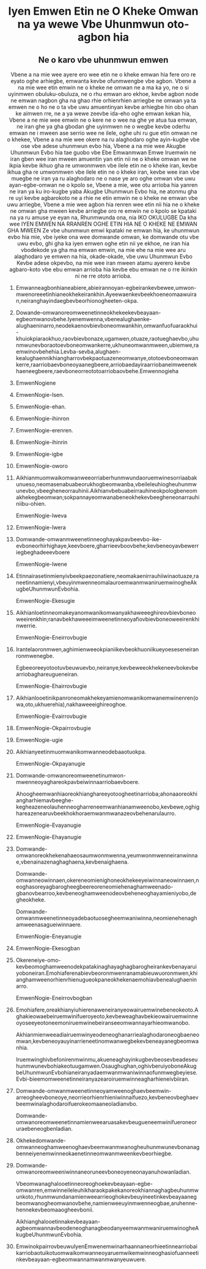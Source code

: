 <h1 align='center'>Iyen Emwen Etin ne O Kheke Omwan na ya wewe Vbe Uhunmwun oto-agbon hia</h1>
<h2 align='center'>Ne o karo vbe uhunmwun emwen</h2>
<p align='center'>Vbene a na mie wee ayere ero wee etin ne o kheke emwan hia fere oro re eyato oghe arhiegbe, emwanta kevbe ofunmwengbe vbe agbon.
Vbene a na mie wee etin emwin ne o kheke ne omwan ne a ma ka yo, ne o si uyinmwen obuluku-obuluza, ne o rhu emwan aro ekhoe, kevbe agbon node ne emwan nagbon gha na ghao rhie orhienrhien arriegbe ne omwan ya ta emwen ne o ho ne o ta vbe uwu amuentinyan kevbe arhiegbe hin obo ohan ke aimwen rre, ne a ya wewe zeevbe ida-eho oghe emwan kekan hia,
Vbene a ne mie wee emwin ne o kere ne o wee na ghe ye atua tua emwan, ne iran ghe ya gha gbodan ghe uyinmwen ne o wegbe kevbe oderhu emwan ne i mween ase serrio wee ne ilele, oghe uhi ru gue etin omwan ne o khekee,
Vbene a na mie wee okere na ru alaghodaro oghe ayin-kugbe vbe ose vbe adese uhunmwun evbo hia,
Vbene a na mie wee Akugbe Uhunmwun Evbo hia tae guobo vbe Ebe Emwanmwan Emwe Iruemwin ne iran gben wee iran mween amuentin yan etin nii ne o kheke omwan we ne ikpia kevbe ikhuo gha re umwonmwen vbe ilele etin ne o kheke iran, kevbe ikhua gha re umwonmwen vbe ilele etin ne o kheke iran, kevbe wee iran vbe muegbe ne iran ya ru alaghodaro ne o nase ye aro oghe omwan vbe uwu ayan-egbe-omwan ne o kpolo se,
Vbene a mie, wee otu arrioba hia yanren ne iran ya ku iro-kugbe yaba Akugbe Uhunmwun Evbo hia, ne atonmu gha re uyi kevbe agbarokoto ne a rhie ne etin emwin ne o kheke ne emwan vbe uwu arriegbe,
Vbene a mie wee agbon hia renren wee etin nii hia ne o kheke ne omwan gha mween kevbe arriegbe oro re emwin ne o kpolo se kpataki na ya ru amuse ye eyan na,
Rhunmwunda ona, nia
IKO OKULUGBE
Da kha wee
IYEN EMWEN NA RRANREN OGHE
ETIN HIA NE O KHEKE NE EMWAN GHA MWEEN
Ze vbe uhunmwun emwi kpataki ne emwan hia, ke uhunmwun evbo hia mie, vbe iyeke ona wee domwande omwan, ke domwande otu vbe uwu evbo, ghi gha ka iyen emwen oghe etin nii ye ekhoe, ne iran hia vbodekode ya gha ma emwan emwin, na mie ehe na mie wee aru alaghodaro ye emwen na hia, okade-okade, vbe uwu Uhunmwun Evbo Kevbe adese okpevbo, na mie wee iran mween atamu ayerero kevbe agbaro-koto vbe ebu emwan arrioba hia kevbe ebu emwan ne o rre ikinkin ni ne rre ototo arrioba.</p>
<ol>
  <li>
    <p>Emwanneagbonhianeabiere,abieirannoyan-egbeirankevbewee,umwon-mwenoreeetinhianeokhekeirankhin.Ayeewaenkevbeekhoeneomaawuiran,neiranghayindaegbevbeorhionogheeten-okpa.</p>
  </li>
  <li>
    <p>Dowande–omwanoreomweenetinneokhekeekevbeayaan-egbeomwanovbehe.Iyenemwenna,vbenealughaenke-alughaeninarro,neodekaenovbievboneomwankhin,omwanfuofuaraokhui-khuiokpiaraokhuo,raovbievbonaze,ugamwen,otuaze,raotueghaevbo,uhunmwunevboraotoevboneomwankerre,ukhuneomwanmween,ubiemwe,raemwinovbehehia.Levba-sevba,alughaen-kealughaennikhiangharrovbekpaotuazeneomwanye,ototoevboneomwankerre,raarriobaevboneoyaanegbeere,arriobaedayiraarriobaneimweenekhaeneegbeere,raevboneorreototoarriobaovbehe.Emwennogieha</p>
  </li>
  <li>
    <p>EmwenNogiene</p>
  </li>
  <li>
    <p>EmwenNogie-Isen.</p>
  </li>
  <li>
    <p>EmwenNogie-ehan.</p>
  </li>
  <li>
    <p>EmwenNogie-ihinron</p>
  </li>
  <li>
    <p>EmwenNogie-erenren.</p>
  </li>
  <li>
    <p>EmwenNogie-ihinrin</p>
  </li>
  <li>
    <p>EmwenNogie-igbe</p>
  </li>
  <li>
    <p>EmwenNogie-oworo</p>
  </li>
  <li>
    <p>Aikhianmuomwaikomwanweeorriaberhunmwundaoruemwinesorriaabakunueso,neomasenabuabeorukhogbeomwanba,vbeileleuhiogheuhunmwunevbo,vbeegheneorrauhinii.Aikhianvbebuabeirrauhineokpologbeneomakhekegbeomwan;sokpannayeomwanabeneokhekevbeegheneonarrauhiniibu-ohien.</p>
    <p>EmwenNogie-Iweva</p>
  </li>
  <li>
    <p>EmwenNogie-Iwera</p>
  </li>
  <li>
    <p>Domwande-omwanmweenetinneoghayakpavbeevbo-ike-evboneorhirhighaye,keevboere,gharrieevboovbehe;kevbeneoyavbewerriegbeghadeeevboere</p>
    <p>EmwenNogie-Iwene</p>
  </li>
  <li>
    <p>Etinnairasetinmienyivbeekpaezonatiere,neomakaenirrauhiiwinaotuaze,raneetinnamienyi,vbeuyinmwenneomalauroemwanmwaniruemwinogheAkugbeUhunmwunEvbohia.</p>
    <p>EmwenNogie-Ekesugie</p>
  </li>
  <li>
    <p>Aikhianloetinneomakeyanomwanikomwanyakhaweeeghireovbievboneoweeirenkhin;ranavbekhaweeeimweenetinneoyafiovbievboneoweeirenkhinwerrie.</p>
    <p>EmwenNogie-Eneirrovbugie</p>
  </li>
  <li>
    <p>Irantelaoronmwen,aghimienweeokpianiikevbeokhuoniikueyoeseseneiranronmwenegbe.</p>
    <p>Egbeeoreeyotootuvbeuwuevbo,neiranye;kevbeweeokhekeneevbokevbearriobaghareugueneiran.</p>
    <p>EmwenNogie-Ehairrovbugie</p>
  </li>
  <li>
    <p>Aikhianlooetinikpanroneomakhekeyamienomwanikomwanemwinenren(owa,oto,ukhuerehia),nakhaweeeighireoghoe.</p>
    <p>EmwenNogie-Evairrovbugie</p>
  </li>
  <li>
    <p>EmwenNogie-Okpairrovbugie</p>
  </li>
  <li>
    <p>EmwenNogie-ugie</p>
  </li>
  <li>
    <p>Aikhianyeetinmuomwanikomwanneodebaaotuokpa.</p>
    <p>EmwenNogie-Okpayanugie</p>
  </li>
  <li>
    <p>Domwande-omwanoreomweenetinumwon-mwenneoyaghareokpavbeiwinnaarriobaevboere.</p>
    <p>Ahoogheemwanhiaoreokhianghareeyotoogheetinarrioba;ahonaaoreokhiangharhiemavbeeghe-kegheazeneolauhenneogharreneemwanhianamweenobo,kevbewe,oghighareazenearuvbeekhokhoraemwanmwanazeovbehenarulaurro.</p>
    <p>EmwenNogie-Evayanugie</p>
  </li>
  <li>
    <p>EmwenNogie-Ehayanugie</p>
  </li>
  <li>
    <p>Domwande-omwanoreokhekenahaeosaumwonmwenna,yeumwonmwenneiranwinnae,vbenainazenaghaghaena,kevbenaighaena.</p>
    <p>Domwande-omwanneowinnaen,okereneomienighoneokhekeeyeiwinnaneowinnaen,neoghasoreyagbarogheegbeereoreneomiehenaghamweenado-gbanovbearroo,kevbeneoghamweenodeovbeheneoghayamieniyobo,degheokheke.</p>
    <p>Domwande-omwanmweenetinneoyadebaotuosegheemwaniwinna,neomienehenaghamweenasagueiwinnaere.</p>
    <p>EmwenNogie-Eneyanugie</p>
  </li>
  <li>
    <p>EmwenNogie-Ekesogban</p>
  </li>
  <li>
    <p>Okereneiye-omo-kevbeomoghamweenodekpatakinaghayaghagbarogheirankevbenayaruiyoboneiran.Emohiaferenabievbeoronmwenranamabieuwuoronmwen,khianghamweenorhienrhienugueokpaneokhekenaemohiavbenealughaeninarro.</p>
    <p>EmwenNogie-Eneirrovbogban</p>
  </li>
  <li>
    <p>Emohiafere,oreakhianyiuhierenaweneiranyeowairuemwinebeneokeoto.Aghakieowaebeiruemwinifueroyeoto,kevbeweaghavbekieowairuemwinneoyoseeyeotoneemoniruemwinebeiranseeomwannayarhieomwanobo.</p>
    <p>Akhianmienweeadiairuemwinyeodeneoghanarriealaghodaroneogbaeneomwan,kevbeneoyauyinarrieneetinomwanwegbekevbeneayanegbeomwanhia.</p>
    <p>Iruemwinghivbefonirenmwinmu,akueneaghayinkugbevbeosevbeadeseuhunmwunevbohiakeotuugamwen.Osaughughan,oghivberuiyoboneAkugbeUhunmwunEvbohianeiranyadaemwanmwaniwinnaofunmwegbeyiese.Evbi-bieemomweenetinneiranyazearoiruemwinneagharhieneivbiiran.</p>
  </li>
  <li>
    <p>Domwande-omwanmweenetinneoyamweenoghaevbeemwin-arreogheevboneoye,neorrieorhienrhieniwinnaifuezo,kevbeneovbeghaevbeemwinalaghodaroifuerokeomaaneoladianvbo.</p>
    <p>Domwande-omwanoreomweenetinnamienweearuasakevbeugueneemwinifueroneoruraebeneogbenladian.</p>
  </li>
  <li>
    <p>Okhekedomwande-omwanneoghamweenoghaevbeemwanmwanogheuhunmwunevbonanagbenneiyenemwinneokaenetinneomwanmweenkevbeorhiegbe.</p>
  </li>
  <li>
    <p>Domwande-omwanoreomweeniwinnaneoruneevboneoyeneonayanuhowanladian.</p>
    <p>Vbeomwanaghalooetinneoreoghoekevbeayaan-egbe-omwanren,emwinneileleuhikharaokpakekanoreokhiannaghagbeuhunmwunkoto,rhunmwundanamienweearrieoghokevbeuyineetinkevbeayaanegbeomwanogheomwanovbehe,namienweeuyinmwenneogbae,aruhenne-hennekevbeomaaogheevbonii.</p>
    <p>Aikhianghalooetinnakevbeayaan-agbeomwannavbeodeneoghanagbeodanyeemwanmwaniruemwinogheAkugbeUhunmwunEvbohia.</p>
  </li>
  <li>
    <p>EmwinokpairrovbeuwuIyenEmwenemwinarhaannaneorhieetinnearriobaikarriobaotuikotuomwaikomwanneoyaruemwikemwinneoghasiofuanneetinkevbeayaan-egbeomwannamwanmwanyeuwuere.</p>
  </li>
</ol>